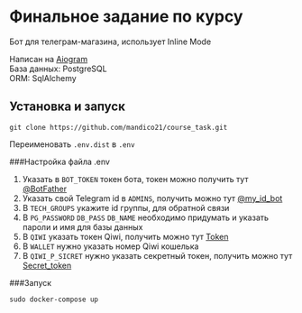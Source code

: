 # Финальное задание по курсу

Бот для телеграм-магазина, использует Inline Mode

Написан на [Aiogram](https://github.com/aiogram/)                                      
База данных: PostgreSQL                                               
ORM: SqlAlchemy
## Установка и запуск
```
git clone https://github.com/mandico21/course_task.git
```
Переименовать `.env.dist` в `.env`

###Настройка файла .env
1. Указать в `BOT_TOKEN` токен бота, токен можно получить тут [@BotFather](https://t.me/botfather)
2. Указать свой Telegram id в `ADMINS`, получить можно тут [@my_id_bot](https://t.me/my_id_bot)
3. В `TECH_GROUPS` укажите id группы, для обратной связи
4. В `PG_PASSWORD` `DB_PASS` `DB_NAME` необходимо придумать и указать пароли и имя для базы данных
5. В `QIWI` указать токен Qiwi, получить можно тут [Token](https://qiwi.com/api)
6. В `WALLET` нужно указать номер Qiwi кошелька
7. В `QIWI_P_SICRET` нужно указать секретный токен, получить можно тут [Secret_token](https://qiwi.com/p2p-admin/transfers/api)

###Запуск
```
sudo docker-compose up
```
